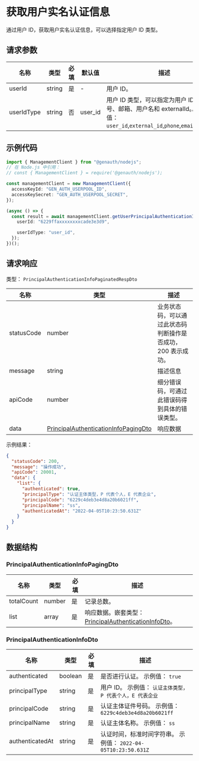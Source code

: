# 获取用户实名认证信息

<!--
  警告⚠️：
  不要直接修改该文档，
  https://github.com/Authing/authing-docs-factory
  使用该项目进行生成
-->

<LastUpdated />

通过用户 ID，获取用户实名认证信息，可以选择指定用户 ID 类型。

## 请求参数

| 名称       | 类型   | 必填 | 默认值  | 描述                                                                                                                              | 示例值                     |
| ---------- | ------ | ---- | ------- | --------------------------------------------------------------------------------------------------------------------------------- | -------------------------- |
| userId     | string | 是   | -       | 用户 ID。                                                                                                                         | `6229ffaxxxxxxxxcade3e3d9` |
| userIdType | string | 否   | user_id | 用户 ID 类型，可以指定为用户 ID、手机号、邮箱、用户名和 externalId。。 枚举值：`user_id`,`external_id`,`phone`,`email`,`username` | `user_id`                  |

## 示例代码

```ts
import { ManagementClient } from "@genauth/nodejs";
// 在 Node.js 中引用：
// const { ManagementClient } = require('@genauth/nodejs');

const managementClient = new ManagementClient({
  accessKeyId: "GEN_AUTH_USERPOOL_ID",
  accessKeySecret: "GEN_AUTH_USERPOOL_SECRET",
});

(async () => {
  const result = await managementClient.getUserPrincipalAuthenticationInfo({
    userId: "6229ffaxxxxxxxxcade3e3d9",

    userIdType: "user_id",
  });
})();
```

## 请求响应

类型： `PrincipalAuthenticationInfoPaginatedRespDto`

| 名称       | 类型                                                                                     | 描述                                                         |
| ---------- | ---------------------------------------------------------------------------------------- | ------------------------------------------------------------ |
| statusCode | number                                                                                   | 业务状态码，可以通过此状态码判断操作是否成功，200 表示成功。 |
| message    | string                                                                                   | 描述信息                                                     |
| apiCode    | number                                                                                   | 细分错误码，可通过此错误码得到具体的错误类型。               |
| data       | <a href="#PrincipalAuthenticationInfoPagingDto">PrincipalAuthenticationInfoPagingDto</a> | 响应数据                                                     |

示例结果：

```json
{
  "statusCode": 200,
  "message": "操作成功",
  "apiCode": 20001,
  "data": {
    "list": {
      "authenticated": true,
      "principalType": "认证主体类型，P 代表个人，E 代表企业",
      "principalCode": "6229c4deb3e4d8a20b6021ff",
      "principalName": "ss",
      "authenticatedAt": "2022-04-05T10:23:50.631Z"
    }
  }
}
```

## 数据结构

### <a id="PrincipalAuthenticationInfoPagingDto"></a> PrincipalAuthenticationInfoPagingDto

| 名称       | 类型   | 必填 | 描述                                                                                               |
| ---------- | ------ | ---- | -------------------------------------------------------------------------------------------------- |
| totalCount | number | 是   | 记录总数。                                                                                         |
| list       | array  | 是   | 响应数据。嵌套类型：<a href="#PrincipalAuthenticationInfoDto">PrincipalAuthenticationInfoDto</a>。 |

### <a id="PrincipalAuthenticationInfoDto"></a> PrincipalAuthenticationInfoDto

| 名称            | 类型    | 必填 | 描述                                                           |
| --------------- | ------- | ---- | -------------------------------------------------------------- |
| authenticated   | boolean | 是   | 是否进行认证。 示例值： `true`                                 |
| principalType   | string  | 是   | 用户 ID。 示例值： `认证主体类型，P 代表个人，E 代表企业`      |
| principalCode   | string  | 是   | 认证主体证件号码。 示例值： `6229c4deb3e4d8a20b6021ff`         |
| principalName   | string  | 是   | 认证主体名称。 示例值： `ss`                                   |
| authenticatedAt | string  | 是   | 认证时间，标准时间字符串。 示例值： `2022-04-05T10:23:50.631Z` |
